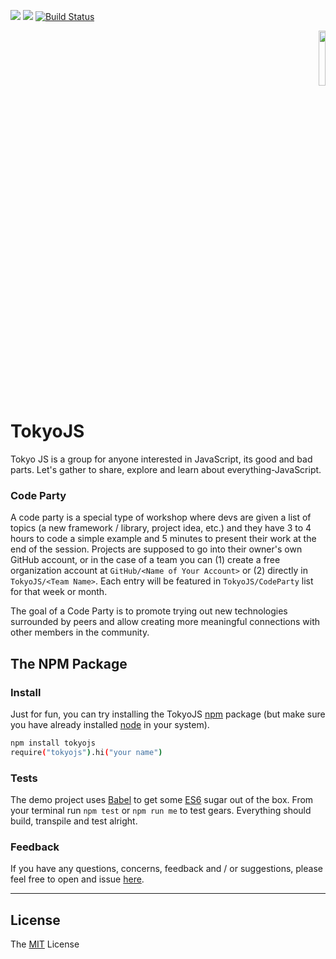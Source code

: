 ![](https://img.shields.io/badge/License-MIT-303030.svg?style=flat-square) ![](https://img.shields.io/badge/release-0.0.4-blue.svg?style=flat-square)
[![Build Status][TravisLogo]][TravisURL]

<p align="right">
<a href="https://github.com/tokyojs/tokyojs/issues/4">
<img width="15%" src="https://cloud.githubusercontent.com/assets/8317250/7038418/69afd7cc-ddec-11e4-8d29-4b79fefa4df6.png">
</a>
</p>

# TokyoJS

Tokyo JS is a group for anyone interested in JavaScript, its good and bad parts. Let's gather to share, explore and learn about everything-JavaScript.



### Code Party

A code party is a special type of workshop where devs are given a list of topics (a new framework / library, project idea, etc.) and they have 3 to 4 hours to code a simple example and 5 minutes to present their work at the end of the session. Projects are supposed to go into their owner's own GitHub account, or in the case of a team you can (1) create a free organization account at `GitHub/<Name of Your Account>` or (2) directly in `TokyoJS/<Team Name>`. Each entry will be featured in `TokyoJS/CodeParty` list for that week or month.

The goal of a Code Party is to promote trying out new technologies surrounded by peers and allow creating more meaningful connections with other members in the community.

## The NPM Package

### Install

Just for fun, you can try installing the TokyoJS [npm](https://www.npmjs.com) package (but make sure you have already installed [node](https://nodejs.org) in your system).

```sh
npm install tokyojs
require("tokyojs").hi("your name")
```

### Tests

The demo project uses [Babel](http://babeljs.io) to get some [ES6](http://git.io/es6features) sugar out of the box. From your terminal run `npm test` or `npm run me` to test gears. Everything should build, transpile and test alright.

### Feedback

If you have any questions, concerns, feedback and / or suggestions, please feel free to open and issue [here](https://github.com/tokyojs/QA/issues).


<hr>

## License

The [MIT](http://opensource.org/licenses/MIT) License


[TravisLogo]: https://travis-ci.org/tokyojs/tokyojs.svg?style=flat-square
[Travis]: https://travis-ci.org/tokyojs/tokyojs

[TravisLogo]: http://img.shields.io/travis/tokyojs/tokyojs.svg?style=flat-square
[TravisURL]: http:////travis-ci.org/tokyojs/tokyojs
